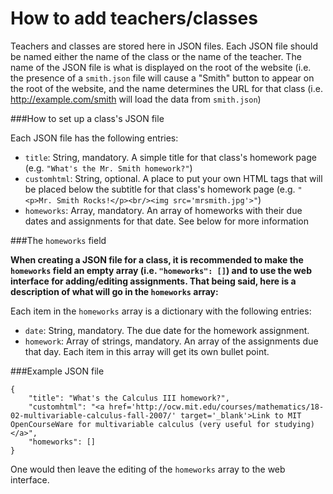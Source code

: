 How to add teachers/classes
=============

Teachers and classes are stored here in JSON files. Each JSON file should be named either the name of the class or the name of the teacher. The name of the JSON file is what is displayed on the root of the website (i.e. the presence of a `smith.json` file will cause a "Smith" button to appear on the root of the website, and the name determines the URL for that class (i.e. http://example.com/smith will load the data from `smith.json`)

###How to set up a class's JSON file

Each JSON file has the following entries:

* `title`: String, mandatory. A simple title for that class's homework page (e.g. `"What's the Mr. Smith homework?"`)
* `customhtml`: String, optional. A place to put your own HTML tags that will be placed below the subtitle for that class's homework page (e.g. `"<p>Mr. Smith Rocks!</p><br/><img src='mrsmith.jpg'>"`)
* `homeworks`: Array, mandatory. An array of homeworks with their due dates and assignments for that date. See below for more information

###The `homeworks` field

**When creating a JSON file for a class, it is recommended to make the `homeworks` field an empty array (i.e. `"homeworks": []`) and to use the web interface for adding/editing assignments. That being said, here is a description of what will go in the `homeworks` array:**

Each item in the `homeworks` array is a dictionary with the following entries:

* `date`: String, mandatory. The due date for the homework assignment.
* `homework`: Array of strings, mandatory. An array of the assignments due that day. Each item in this array will get its own bullet point.

###Example JSON file

    {
    	"title": "What's the Calculus III homework?",
    	"customhtml": "<a href='http://ocw.mit.edu/courses/mathematics/18-02-multivariable-calculus-fall-2007/' target='_blank'>Link to MIT OpenCourseWare for multivariable calculus (very useful for studying)</a>",
    	"homeworks": []
    }

One would then leave the editing of the `homeworks` array to the web interface.